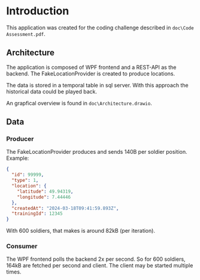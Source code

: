 # Introduction

This application was created for the coding challenge described in ``doc\Code Assessment.pdf``.

## Architecture

The application is composed of WPF frontend and a REST-API as the backend. The FakeLocationProvider is created to produce locations. 

The data is stored in a temporal table in sql server. With this approach the historical data could be played back.

An grapfical overview is found in ``doc\Architecture.drawio``.

## Data 

### Producer

The FakeLocationProvider produces and sends 140B per soldier position. Example:

```json
{
  "id": 99999,
  "type": 1,
  "location": {
    "latitude": 49.94319,
    "longitude": 7.44446
  },
  "createdAt": "2024-03-18T09:41:59.893Z",
  "trainingId": 12345
}
```
With 600 soldiers, that makes is around 82kB (per iteration).

### Consumer

The WPF frontend polls the backend 2x per second. So for 600 soldiers, 164kB are fetched per second and client. 
The client may be started multiple times.

